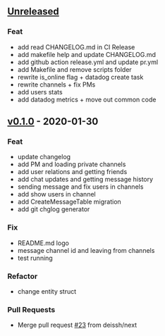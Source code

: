 <a name="unreleased"></a>
## [Unreleased]

### Feat
- add read CHANGELOG.md in CI Release
- add makefile help and update CHANGELOG.md
- add github action release.yml and update pr.yml
- add Makefile and remove scripts folder
- rewrite is_online flag + datadog create task
- rewrite channels + fix PMs
- add users stats
- add datadog metrics + move out common code


<a name="v0.1.0"></a>
## [v0.1.0] - 2020-01-30
### Feat
- update changelog
- add PM and loading private channels
- add user relations and getting friends
- add chat updates and getting message history
- sending message and fix users in channels
- add show users in channel
- add CreateMessageTable migration
- add git chglog generator

### Fix
- README.md logo
- message channel id and leaving from channels
- test running

### Refactor
- change entity struct

### Pull Requests
- Merge pull request [#23](https://github.com/deissh/osu-api-server/issues/23) from deissh/next


[Unreleased]: https://github.com/deissh/osu-api-server/compare/v0.1.0...HEAD
[v0.1.0]: https://github.com/deissh/osu-api-server/compare/v0.0.1...v0.1.0
